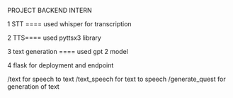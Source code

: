 PROJECT BACKEND INTERN


1 STT ==== used whisper for transcription

2 TTS==== used pyttsx3 library

3  text generation ==== used gpt 2 model 

4 flask for deployment and endpoint 

/text  for speech to text
/text_speech  for text to speech
/generate_quest  for generation of text 